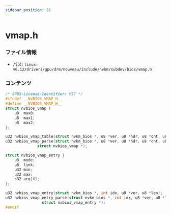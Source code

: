 ```yaml
---
sidebar_position: 31
---
```

# vmap.h

### ファイル情報

- パス: `linux-v6.12/drivers/gpu/drm/nouveau/include/nvkm/subdev/bios/vmap.h`

### コンテンツ

```h
/* SPDX-License-Identifier: MIT */
#ifndef __NVBIOS_VMAP_H__
#define __NVBIOS_VMAP_H__
struct nvbios_vmap {
	u8  max0;
	u8  max1;
	u8  max2;
};

u32 nvbios_vmap_table(struct nvkm_bios *, u8 *ver, u8 *hdr, u8 *cnt, u8 *len);
u32 nvbios_vmap_parse(struct nvkm_bios *, u8 *ver, u8 *hdr, u8 *cnt, u8 *len,
		      struct nvbios_vmap *);

struct nvbios_vmap_entry {
	u8  mode;
	u8  link;
	u32 min;
	u32 max;
	s32 arg[6];
};

u32 nvbios_vmap_entry(struct nvkm_bios *, int idx, u8 *ver, u8 *len);
u32 nvbios_vmap_entry_parse(struct nvkm_bios *, int idx, u8 *ver, u8 *len,
			    struct nvbios_vmap_entry *);
#endif

```
